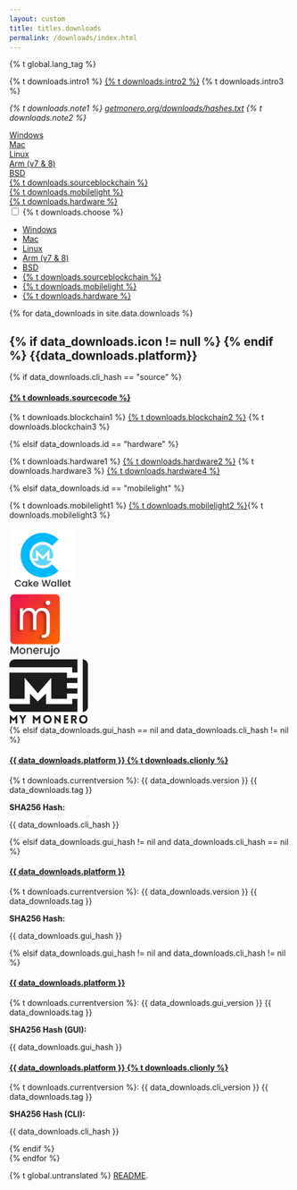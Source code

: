 ```yaml
---
layout: custom
title: titles.downloads
permalink: /downloads/index.html
---
```


{% t global.lang_tag %}
<div class="downloads">
    <div class="container description">
    <p>{% t downloads.intro1 %} <a href="https://www.reddit.com/r/Monero/comments/64b5lf/what_is_the_best_monero_wallet/">{% t downloads.intro2 %}</a> {% t downloads.intro3 %}</p>
    <p><em>{% t downloads.note1 %} <a href="https://getmonero.org/downloads/hashes.txt ">getmonero.org/downloads/hashes.txt</a> {% t downloads.note2 %}</em></p>
    </div>
    <div class="container full downdropdown">
        <div class="info-block download-nav row middle-xs between-xs" id="selections">
            <div class="col"><a href="#windows">Windows</a></div>
            <div class="col"><a href="#mac">Mac</a></div>
            <div class="col"><a href="#linux">Linux</a></div>
            <div class="col"><a href="#arm">Arm (v7 & 8)</a></div>
            <div class="col"><a href="#bsd">BSD</a></div>
            <div class="col"><a href="#source">{% t downloads.sourceblockchain %}</a></div>
            <div class="col"><a href="#mobilelight">{% t downloads.mobilelight %}</a></div>
            <div class="col"><a href="#hardware">{% t downloads.hardware %}</a></div>
        </div>
    </div>
    <div class="container full">
      <div class="info-block row center-xs" id="pick-platform">
         <div class="mob dropdowndrop">
            <input id="check01" type="checkbox" name="menu"/>
            <label for="check01">{% t downloads.choose %}</label>
            <ul id="menu">
              <li><a href="#windows">Windows</a></li>
              <li><a href="#mac">Mac</a></li>
              <li><a href="#linux">Linux</a></li>
              <li><a href="#arm">Arm (v7 & 8)</a></li>
              <li><a href="#bsd">BSD</a></li>
              <li><a href="#source">{% t downloads.sourceblockchain %}</a></li>
              <li><a href="#mobilelight">{% t downloads.mobilelight %}</a></li>
              <li><a href="#hardware">{% t downloads.hardware %}</a></li>
            </ul>
          </div>
      </div>
    </div>
    <div class="download-platforms">
        {% for data_downloads in site.data.downloads %}
            <section class="container full" id="{{ data_downloads.id}}">
                <div class="info-block">
                    <h2>
                        {% if data_downloads.icon != null %}
                            <span class="{{data_downloads.icon}}"></span>  
                        {% endif %}
                        {{data_downloads.platform}}
                    </h2>
                    {% if data_downloads.cli_hash == "source" %}
                        <div class="row">
                            <div class="col-md-8 col-md-offset-2 col-sm-12 col-xs-12">
                                <h4 id="{{ data_downloads.platform | slugify }}">
                                    <a href="{{ data_downloads.cli_url }}">{% t downloads.sourcecode %}</a>
                                </h4>
                            </div>
                            <div class="col-md-8 col-md-offset-2 col-sm-12 col-xs-12">
                                <p>{% t downloads.blockchain1 %} <a href="https://downloads.getmonero.org/blockchain.raw">{% t downloads.blockchain2 %}</a> {% t downloads.blockchain3 %}</p>
                            </div>
                        </div>
                    {% elsif data_downloads.id == "hardware" %}
                        <div class="row">
                            <div class="col-md-8 col-md-offset-2 col-sm-12 col-xs-12">
                                <p>{% t downloads.hardware1 %} <a href="https://forum.getmonero.org/9/work-in-progress/88149/dedicated-monero-hardware-wallet" target="_blank" rel="noreferrer, noopener">{% t downloads.hardware2 %}</a> {% t downloads.hardware3 %} <a href="https://github.com/LedgerHQ/blue-app-monero" target="_blank" rel="noreferrer, noopener">{% t downloads.hardware4 %}</a></p>
                            </div>
                        </div>
                    {% elsif data_downloads.id == "mobilelight" %}
                        <div class="row">
                            <div class="col-md-8 col-md-offset-2 col-sm-12 col-xs-12">
                                <p>{% t downloads.mobilelight1 %} <a href="/community/hangouts/"> {% t downloads.mobilelight2 %}</a>{% t downloads.mobilelight3 %}</p>
                            </div>
                        </div>
                        <div class="row center-xs">
                            <div class="col-xs-6 col-sm-4">
                                <a href="https://cakewallet.io"><img style="height: 115px;"  src="/img/cakewallet.png" alt="Cake Wallet Logo"></a>
                            </div>
                            <div class="col-xs-6 col-sm-4">
                                <a href="https://monerujo.io"><img style="height: 115px;" src="/img/Monerujo-wallet.png" alt="Monerujo Logo"></a>
                            </div>
                            <div class="col-xs-12 col-sm-4">
                                <a href="https://mymonero.com"><img src="/img/mymonero.png" alt="MyMonero Logo"></a>
                            </div>
                        </div>
                    {% elsif data_downloads.gui_hash == nil and data_downloads.cli_hash != nil %}
                        <div class="row">
                            <div class="col-md-8 col-md-offset-2 col-sm-12 col-xs-12">
                                <h4 id="{{ data_downloads.platform | slugify }}">
                                     <a href="//downloads.getmonero.org/cli/{{ data_downloads.cli_url }}"> {{ data_downloads.platform }} {% t downloads.clionly %}</a>
                                </h4>
                                <p>{% t downloads.currentversion %}: {{ data_downloads.version }} {{ data_downloads.tag }}</p>
                            </div>
                         </div>
                        <div class="row">
                            <div class="col-md-8 col-md-offset-2 col-sm-12 col-xs-12">
                                <p><strong>SHA256 Hash:</strong></p>
                                <p class="hash"> {{ data_downloads.cli_hash }}</p>
                            </div>
                        </div>
                    {% elsif data_downloads.gui_hash != nil and data_downloads.cli_hash == nil %}
                        <div class="row">
                            <h4 id="{{ data_downloads.platform | slugify }}">
                                <a href="//downloads.getmonero.org/gui/{{ data_downloads.gui_url }}">{{ data_downloads.platform }}</a>
                            </h4>
                            <p>{% t downloads.currentversion %}: {{ data_downloads.version }} {{ data_downloads.tag }}</p>
                        </div>
                        <div class="row">
                            <p><strong>SHA256 Hash:</strong></p>
                            <p class="hash"> {{ data_downloads.gui_hash }}</p>
                        </div>
                    {% elsif data_downloads.gui_hash != nil and data_downloads.cli_hash != nil %}
                        <div class="row start-md">
                            <div class="col-md-6 col-sm-12" >
                                <h4 id="{{ data_downloads.platform | slugify }}">
                                    <a href="//downloads.getmonero.org/gui/{{ data_downloads.gui_url }}">{{ data_downloads.platform }}</a>
                                </h4>
                                <p>{% t downloads.currentversion %}: {{ data_downloads.gui_version }} {{ data_downloads.tag }}</p>
                                <p><strong>SHA256 Hash (GUI):</strong></p>
                                <p class="hash"> {{ data_downloads.gui_hash }}</p>
                            </div>
                            <div class="col-md-6 col-sm-12">
                                <h4>
                                    <a href="//downloads.getmonero.org/cli/{{ data_downloads.cli_url }}">{{ data_downloads.platform }} {% t downloads.clionly %}</a>
                                </h4>
                                <p>{% t downloads.currentversion %}: {{ data_downloads.cli_version }} {{ data_downloads.tag }}</p>
                                <p><strong>SHA256 Hash (CLI):</strong></p>
                                <p class="hash"> {{ data_downloads.cli_hash }}</p>
                            </div>
                        </div>
                    {% endif %}
                </div>
            </section>
        {% endfor %}
    </div>
    <a href="#" class="arrow-up"><i></i></a>
</div>

<div class="untranslated {% t downloads.translated %}">
    <p>{% t global.untranslated %} <a class="untranslated-link" href="https://github.com/monero-project/monero-site/blob/master/README.md">README</a>.</p>
</div>